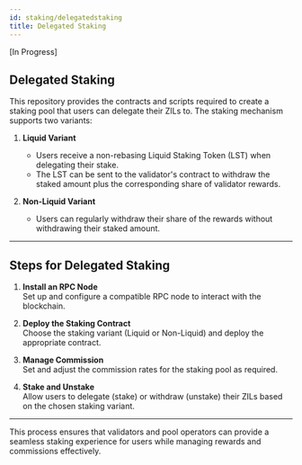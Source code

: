 ```yaml
---
id: staking/delegatedstaking
title: Delegated Staking
---
```


<!-- markdownlint-disable MD013 MD051 -->

[In Progress]

## Delegated Staking

This repository provides the contracts and scripts required to create a staking pool that users can delegate their ZILs to. The staking mechanism supports two variants:

1. **Liquid Variant**

   - Users receive a non-rebasing Liquid Staking Token (LST) when delegating their stake.
   - The LST can be sent to the validator's contract to withdraw the staked amount plus the corresponding share of validator rewards.

2. **Non-Liquid Variant**
   - Users can regularly withdraw their share of the rewards without withdrawing their staked amount.

---

## Steps for Delegated Staking

1. **Install an RPC Node**  
   Set up and configure a compatible RPC node to interact with the blockchain.

2. **Deploy the Staking Contract**  
   Choose the staking variant (Liquid or Non-Liquid) and deploy the appropriate contract.

3. **Manage Commission**  
   Set and adjust the commission rates for the staking pool as required.

4. **Stake and Unstake**  
   Allow users to delegate (stake) or withdraw (unstake) their ZILs based on the chosen staking variant.

---

This process ensures that validators and pool operators can provide a seamless staking experience for users while managing rewards and commissions effectively.
